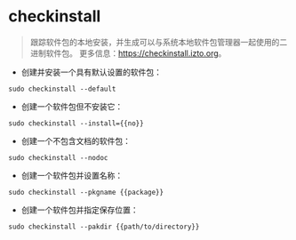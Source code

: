 # checkinstall

> 跟踪软件包的本地安装，并生成可以与系统本地软件包管理器一起使用的二进制软件包。
> 更多信息：<https://checkinstall.izto.org>。

- 创建并安装一个具有默认设置的软件包：

`sudo checkinstall --default`

- 创建一个软件包但不安装它：

`sudo checkinstall --install={{no}}`

- 创建一个不包含文档的软件包：

`sudo checkinstall --nodoc`

- 创建一个软件包并设置名称：

`sudo checkinstall --pkgname {{package}}`

- 创建一个软件包并指定保存位置：

`sudo checkinstall --pakdir {{path/to/directory}}`